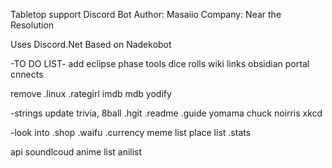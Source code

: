 Tabletop support Discord Bot
Author: Masaiio
Company: Near the Resolution

Uses Discord.Net
Based on Nadekobot

-TO DO LIST-
add 
eclipse phase tools 
dice rolls 
wiki links
obsidian portal cnnects 

remove .linux .rategirl 
imdb mdb yodify

-strings 
update trivia, 8ball 
.hgit .readme .guide 
yomama chuck noirris
xkcd

-look into 
.shop
.waifu 
.currency 
meme list 
place list 
.stats 

api 
soundlcoud 
anime list 
anilist 
